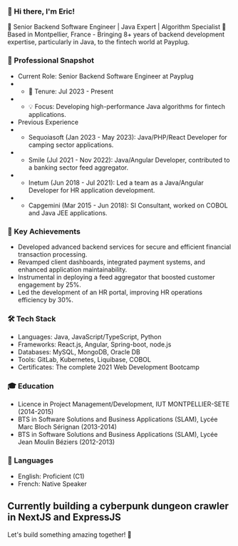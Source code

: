 ### 👋 Hi there, I'm Eric!
🚀 Senior Backend Software Engineer | Java Expert | Algorithm Specialist
📍 Based in Montpellier, France - Bringing 8+ years of backend development expertise, particularly in Java, to the fintech world at Payplug.

### 🎯 Professional Snapshot
- Current Role: Senior Backend Software Engineer at Payplug
- - 📅 Tenure: Jul 2023 - Present
- - 💡 Focus: Developing high-performance Java algorithms for fintech applications.
- Previous Experience
- - Sequoiasoft (Jan 2023 - May 2023): Java/PHP/React Developer for camping sector applications.
- - Smile (Jul 2021 - Nov 2022): Java/Angular Developer, contributed to a banking sector feed aggregator.
- - Inetum (Jun 2018 - Jul 2021): Led a team as a Java/Angular Developer for HR application development.
- - Capgemini (Mar 2015 - Jun 2018): SI Consultant, worked on COBOL and Java JEE applications.

### 🌟 Key Achievements
- Developed advanced backend services for secure and efficient financial transaction processing.
- Revamped client dashboards, integrated payment systems, and enhanced application maintainability.
- Instrumental in deploying a feed aggregator that boosted customer engagement by 25%.
- Led the development of an HR portal, improving HR operations efficiency by 30%.
### 🛠️ Tech Stack
- Languages: Java, JavaScript/TypeScript, Python
- Frameworks: React.js, Angular, Spring-boot, node.js
- Databases: MySQL, MongoDB, Oracle DB
- Tools: GitLab, Kubernetes, Liquibase, COBOL
- Certificates: The complete 2021 Web Development Bootcamp
### 🎓 Education
- Licence in Project Management/Development, IUT MONTPELLIER-SETE (2014-2015)
- BTS in Software Solutions and Business Applications (SLAM), Lycée Marc Bloch Sérignan (2013-2014)
- BTS in Software Solutions and Business Applications (SLAM), Lycée Jean Moulin Béziers (2012-2013)
### 💬 Languages
- English: Proficient (C1)
- French: Native Speaker

## Currently building a cyberpunk dungeon crawler in NextJS and ExpressJS

Let's build something amazing together! 🚀
